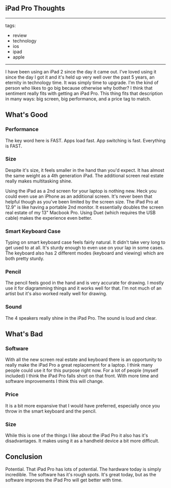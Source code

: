 ## iPad Pro Thoughts

---
tags:
- review
- technology
- ios
- ipad
- apple
---

<!-- preview -->
I have been using an iPad 2 since the day it came out. I've loved using it since the day I got it and it's held up very well over the past 5 years, an eternity in technology time. It was simply time to upgrade. I'm the kind of person who likes to go big because otherwise why bother? I think that sentiment really fits with getting an iPad Pro. This thing fits that description in many ways: big screen, big performance, and a price tag to match.
<!-- /preview -->

## What's Good

### Performance

The key word here is FAST. Apps load fast. App switching is fast. Everything is FAST.

### Size

Despite it's size, it feels smaller in the hand than you'd expect. It has almost the same weight as a 4th generation iPad. The additional screen real estate really makes multitasking shine.

Using the iPad as a 2nd screen for your laptop is nothing new. Heck you could even use an iPhone as an additional screen. It's never been that helpful though as you've been limited by the screen size. The iPad Pro at 12.9" is like having a portable 2nd monitor. It essentially doubles the screen real estate of my 13" Macbook Pro. Using Duet (which requires the USB cable) makes the experience even better.

### Smart Keyboard Case

Typing on smart keyboard case feels fairly natural. It didn't take very long to get used to at all. It's sturdy enough to even use on your lap in some cases. The keyboard also has 2 different modes (keyboard and viewing) which are both pretty sturdy.

### Pencil

The pencil feels good in the hand and is very accurate for drawing. I mostly use it for diagramming things and it works well for that. I'm not much of an artist but it's also worked really well for drawing.

### Sound

The 4 speakers really shine in the iPad Pro. The sound is loud and clear.

## What's Bad

### Software
With all the new screen real estate and keyboard there is an opportunity to really make the iPad Pro a great replacement for a laptop. I think many people could use it for this purpose right now.  For a lot of people (myself included) I think the iPad Pro falls short on that front. With more time and software improvements I think this will change.

### Price

It is a bit more expansive that I would have preferred, especially once you throw in the smart keyboard and the pencil.

### Size

While this is one of the things I like about the iPad Pro it also has it's disadvantages. It makes using it as a handheld device a bit more difficult.

## Conclusion

Potential. That iPad Pro has lots of potential. The hardware today is simply incredible. The software has it's rough spots. It's great today, but as the software improves the iPad Pro will get better with time.

